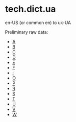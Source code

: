 # tech.dict.ua

en-US (or common en) to uk-UA

Preliminary raw data:
- [A](raw/A.md)
- [B](raw/B.md)
- [C](raw/C.md)
- [D](raw/D.md)
- [E](raw/E.md)
- [F](raw/F.md)
- [I](raw/I.md)
- [O](raw/O.md)
- [P](raw/P.md)
- [R](raw/R.md)
- [S](raw/S.md)
- [T](raw/T.md)
- [U](raw/U.md)
- [V](raw/V.md)
- [W](raw/W.md)
